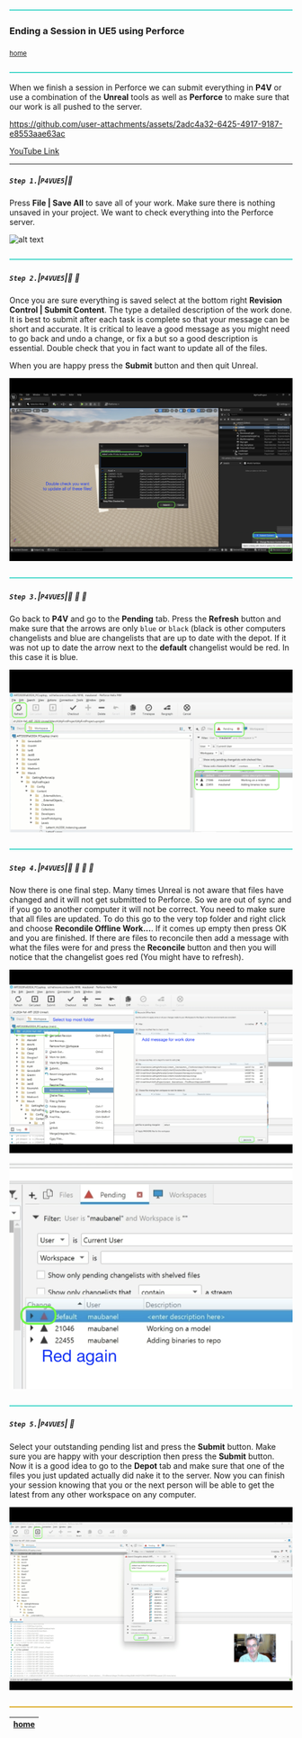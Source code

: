 ![](../images/line3.png)

### Ending a Session in UE5 using Perforce

<sub>[home](../README.md#user-content-ue4-hello-world)</sub>

![](../images/line3.png)

When we finish a session in Perforce we can submit everything in **P4V** or use a combination of the **Unreal** tools as well as **Perforce** to make sure that our work is all pushed to the server.

https://github.com/user-attachments/assets/2adc4a32-6425-4917-9187-e8553aae63ac

[YouTube Link](https://www.youtube.com/watch?v=Nx-aOAQGkwI)
<br>

---


##### `Step 1.`\|`P4VUE5`|:small_blue_diamond:

Press **File | Save All** to save all of your work.  Make sure there is nothing unsaved in your project.  We want to check everything into the Perforce server.

![alt text](images/saveall.png)

![](../images/line3.png)

##### `Step 2.`\|`P4VUE5`|:small_blue_diamond: :small_blue_diamond: 

Once you are sure everything is saved select at the bottom right **Revision Control | Submit Content**. The type a detailed description of the work done.  It is best to submit after each task is complete so that your message can be short and accurate.  It is critical to leave a good message as you might need to go back and undo a change, or fix a but so a good description is essential. Double check that you in fact want to update all of the files.

When you are happy press the **Submit** button and then quit Unreal.

![alt text](images/SubmitToP4InUnreal.png)

![](../images/line3.png)

##### `Step 3.`\|`P4VUE5`|:small_blue_diamond: :small_blue_diamond: :small_blue_diamond:

Go back to **P4V** and go to the **Pending** tab.  Press the **Refresh** button and make sure that the arrows are only `blue` or `black` (black is other computers changelists and blue are changelists that are up to date with the depot.  If it was not up to date the arrow next to the **default** changelist would be red.  In this case it is blue.

![alt text](images/PendingList.png)

![](../images/line3.png)

##### `Step 4.`\|`P4VUE5`|:small_blue_diamond: :small_blue_diamond: :small_blue_diamond: :small_blue_diamond:

Now there is one final step.  Many times Unreal is not aware that files have changed and it will not get submitted to Perforce.  So we are out of sync and if you go to another computer it will not be correct. You need to make sure that all files are updated.  To do this go to the very top folder and right click and choose **Recondile Offline Work...**.  If it comes up empty then press OK and you are finished.  If there are files to reconcile then add a message with what the files were for and press the **Reconcile** button and then you will notice that the changelist goes red (You might have to refresh).

![alt text](images/ReconcileOfflineWork.png)

![alt text](images/RedAgain.png)

![](../images/line3.png)

##### `Step 5.`\|`P4VUE5`| :small_orange_diamond:

Select your outstanding pending list and press the **Submit** button. Make sure you are happy with your description then press the **Submit** button. Now it is a good idea to go to the **Depot** tab and make sure that one of the files you just updated actually did nake it to the server.  Now you can finish your session knowing that you or the next person will be able to get the latest from any other workspace on any computer.

![alt text](images/SubmitFinalChanges.png)

![](../images/line.png)

| [home](../README.md#user-content-ue4-hello-world) | 
|---|
